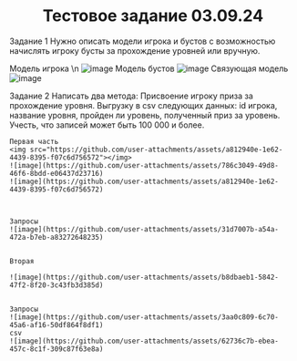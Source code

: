 <h1 align="center">Тестовое задание 03.09.24</h1>

Задание 1
   Нужно описать модели игрока и бустов с возможностью начислять игроку бусты за прохождение уровней или вручную.

  Модель игрока \n
   ![image](https://github.com/user-attachments/assets/82542e0e-5ae7-447e-a49f-c5342832ab20)
  Модель бустов
  ![image](https://github.com/user-attachments/assets/ebb2a0c9-6935-4fce-b3f8-1f8638be4fef)
  Связующая модель 
  ![image](https://github.com/user-attachments/assets/80f68734-684b-484e-abb4-ca5e28272353)

Задание 2
  Написать два метода:
    Присвоение игроку приза за прохождение уровня.
    Выгрузку в csv следующих данных: id игрока, название уровня, пройден ли уровень, полученный приз за уровень. Учесть, что записей может быть 100 000 и более.

    Первая часть 
    <img src="https://github.com/user-attachments/assets/a812940e-1e62-4439-8395-f07c6d756572"></img>
    ![image](https://github.com/user-attachments/assets/786c3049-49d8-46f6-8bdd-e06437d23716)
    ![image](https://github.com/user-attachments/assets/a812940e-1e62-4439-8395-f07c6d756572)



    Запросы
    ![image](https://github.com/user-attachments/assets/31d7007b-a54a-472a-b7eb-a83272648235)


    Вторая 

    ![image](https://github.com/user-attachments/assets/b8dbaeb1-5842-47f2-8f20-3c43fb3d385d)

    
    Запросы 
    ![image](https://github.com/user-attachments/assets/3aa0c809-6c70-45a6-af16-50df864f8df1)
    csv 
    ![image](https://github.com/user-attachments/assets/62736c7b-ebea-457c-8c1f-309c87f63e8a)
